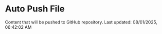 # Auto Push File

Content that will be pushed to GitHub repository.
Last updated: 08/01/2025, 06:42:02 AM